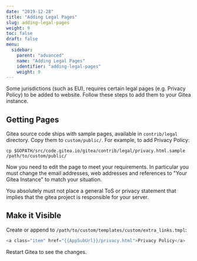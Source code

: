 ```yaml
---
date: "2019-12-28"
title: "Adding Legal Pages"
slug: adding-legal-pages
weight: 9
toc: false
draft: false
menu:
  sidebar:
    parent: "advanced"
    name: "Adding Legal Pages"
    identifier: "adding-legal-pages"
    weight: 9
---
```


Some jurisdictions (such as EU), requires certain legal pages (e.g. Privacy Policy) to be added to website. Follow these steps to add them to your Gitea instance.

## Getting Pages

Gitea source code ships with sample pages, available in `contrib/legal` directory. Copy them to `custom/public/`. For example, to add Privacy Policy:

```
cp $GOPATH/src/code.gitea.io/gitea/contrib/legal/privacy.html.sample /path/to/custom/public/
```

Now you need to edit the page to meet your requirements. In particular you must change the email addresses, web addresses and references to "Your Gitea Instance" to match your situation.

You absolutely must not place a general ToS or privacy statement that implies that the gitea project is responsible for your server.

## Make it Visible

Create or append to `/path/to/custom/templates/custom/extra_links.tmpl`:

```go
<a class="item" href="{{AppSubUrl}}/privacy.html">Privacy Policy</a>
```

Restart Gitea to see the changes.
